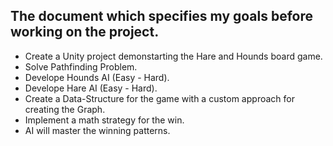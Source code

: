 ## The document which specifies my goals before working on the project.  
  
- Create a Unity project demonstarting the Hare and Hounds board game.  
- Solve Pathfinding Problem.   
- Develope Hounds AI (Easy - Hard).  
- Develope Hare AI (Easy - Hard).    
- Create a Data-Structure for the game with a custom approach for creating the Graph.
- Implement a math strategy for the win.  
- AI will master the winning patterns.  
